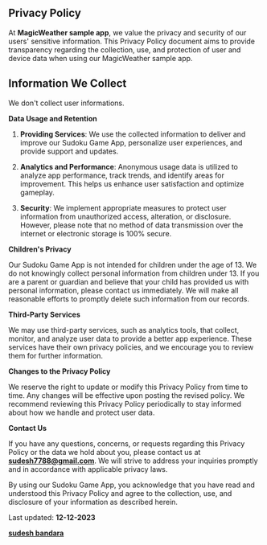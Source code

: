 ## **Privacy Policy**

At **MagicWeather sample app**, we value the privacy and security of our users' sensitive information. This Privacy Policy document aims to provide transparency regarding the collection, use, and protection of user and device data when using our MagicWeather sample app.

## **Information We Collect**

We don't collect user informations.

**Data Usage and Retention**

1. **Providing Services**: We use the collected information to deliver and improve our Sudoku Game App, personalize user experiences, and provide support and updates.

2. **Analytics and Performance**: Anonymous usage data is utilized to analyze app performance, track trends, and identify areas for improvement. This helps us enhance user satisfaction and optimize gameplay.

3. **Security**: We implement appropriate measures to protect user information from unauthorized access, alteration, or disclosure. However, please note that no method of data transmission over the internet or electronic storage is 100% secure.

**Children's Privacy**

Our Sudoku Game App is not intended for children under the age of 13. We do not knowingly collect personal information from children under 13. If you are a parent or guardian and believe that your child has provided us with personal information, please contact us immediately. We will make all reasonable efforts to promptly delete such information from our records.

**Third-Party Services**

We may use third-party services, such as analytics tools, that collect, monitor, and analyze user data to provide a better app experience. These services have their own privacy policies, and we encourage you to review them for further information.

**Changes to the Privacy Policy**

We reserve the right to update or modify this Privacy Policy from time to time. Any changes will be effective upon posting the revised policy. We recommend reviewing this Privacy Policy periodically to stay informed about how we handle and protect user data.

**Contact Us**

If you have any questions, concerns, or requests regarding this Privacy Policy or the data we hold about you, please contact us at **sudesh7788@gmail.com**. We will strive to address your inquiries promptly and in accordance with applicable privacy laws.

By using our Sudoku Game App, you acknowledge that you have read and understood this Privacy Policy and agree to the collection, use, and disclosure of your information as described herein.

Last updated: **12-12-2023**

**[sudesh bandara](https://sudeshnb.xyz)**